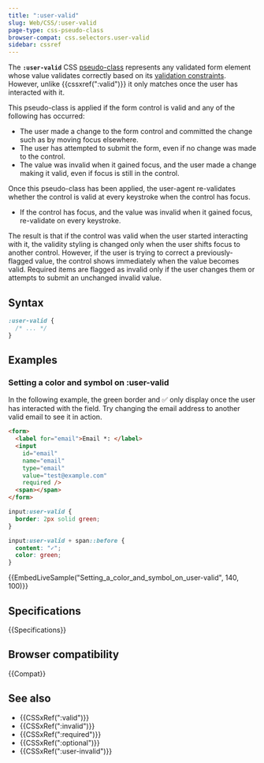 ```yaml
---
title: ":user-valid"
slug: Web/CSS/:user-valid
page-type: css-pseudo-class
browser-compat: css.selectors.user-valid
sidebar: cssref
---
```



The **`:user-valid`** CSS [pseudo-class](/en-US/docs/Web/CSS/Pseudo-classes) represents any validated form element whose value validates correctly based on its [validation constraints](/en-US/docs/Learn/Forms#constraint_validation). However, unlike {{cssxref(":valid")}} it only matches once the user has interacted with it.

This pseudo-class is applied if the form control is valid and any of the following has occurred:

- The user made a change to the form control and committed the change such as by moving focus elsewhere.
- The user has attempted to submit the form, even if no change was made to the control.
- The value was invalid when it gained focus, and the user made a change making it valid, even if focus is still in the control.

Once this pseudo-class has been applied, the user-agent re-validates whether the control is valid at every keystroke when the control has focus.

- If the control has focus, and the value was invalid when it gained focus, re-validate on every keystroke.

The result is that if the control was valid when the user started interacting with it, the validity styling is changed only when the user shifts focus to another control. However, if the user is trying to correct a previously-flagged value, the control shows immediately when the value becomes valid. Required items are flagged as invalid only if the user changes them or attempts to submit an unchanged invalid value.

## Syntax

```css
:user-valid {
  /* ... */
}
```

## Examples

### Setting a color and symbol on :user-valid

In the following example, the green border and ✅ only display once the user has interacted with the field.
Try changing the email address to another valid email to see it in action.

```html
<form>
  <label for="email">Email *: </label>
  <input
    id="email"
    name="email"
    type="email"
    value="test@example.com"
    required />
  <span></span>
</form>
```

```css
input:user-valid {
  border: 2px solid green;
}

input:user-valid + span::before {
  content: "✓";
  color: green;
}
```

{{EmbedLiveSample("Setting_a_color_and_symbol_on_user-valid", 140, 100)}}

## Specifications

{{Specifications}}

## Browser compatibility

{{Compat}}

## See also

- {{CSSxRef(":valid")}}
- {{CSSxRef(":invalid")}}
- {{CSSxRef(":required")}}
- {{CSSxRef(":optional")}}
- {{CSSxRef(":user-invalid")}}
